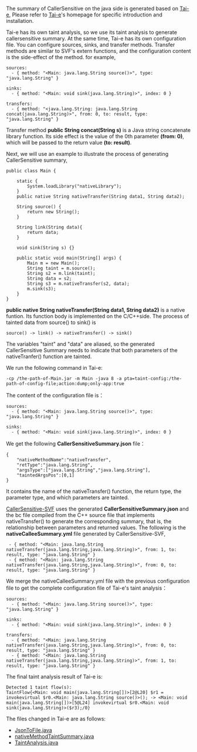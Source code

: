 


The summary of CallerSensitive on the java side is generated based on
[Tai-e](https://github.com/pascal-lab/Tai-e),
Please refer to [Tai-e](https://github.com/pascal-lab/Tai-e)'s homepage for specific introduction
and installation.

Tai-e has its own taint analysis, so we use its taint analysis to generate callersensitive summary.
At the same time, Tai-e has its own configuration file. You can configure sources, sinks, and
transfer methods. Transfer methods are similar to SVF's extern functions, and the configuration
content is the side-effect of the method. for example,

```
sources:
  - { method: "<Main: java.lang.String source()>", type: "java.lang.String" }

sinks:
  - { method: "<Main: void sink(java.lang.String)>", index: 0 }

transfers:
  - { method: "<java.lang.String: java.lang.String concat(java.lang.String)>", from: 0, to: result, type: "java.lang.String" }
```
Transfer method **public String concat(String s)** is a Java string concatenate library function.
Its side effect is the value of the 0th parameter **(from: 0)**, which will be passed to the
return value **(to: result)**.

Next, we will use an example to illustrate the process of generating CallerSensitive summary,
```
public class Main {

    static {
        System.loadLibrary("nativeLibrary");
    }
    public native String nativeTransfer(String data1, String data2);

    String source() {
        return new String();
    }

    String link(String data){
        return data;
    }

    void sink(String s) {}

    public static void main(String[] args) {
        Main m = new Main();
        String taint = m.source();
        String s2 = m.link(taint);
        String data = s2;
        String s3 = m.nativeTransfer(s2, data);
        m.sink(s3);
    }
}
```

**public native String nativeTransfer(String data1, String data2)** is a native funtion.
Its function body is implemented on the C/C++side. The process of tainted data from source() to sink() is
```
source() -> link() -> nativeTransfer() -> sink()
```

The variables "taint" and "data" are aliased, so the generated CallerSensitive Summary needs to indicate that
both parameters of the nativeTranfer() function are tainted.

We run the following command in Tai-e:

```
-cp /the-path-of-Main.jar -m Main -java 8 -a pta=taint-config:/the-path-of-config-file;action:dump;only-app:true
```

The content of the configuration file is：

```
sources:
  - { method: "<Main: java.lang.String source()>", type: "java.lang.String" }

sinks:
  - { method: "<Main: void sink(java.lang.String)>", index: 0 }
```

We get the following **CallerSensitiveSummary.json** file：
```
{
	"nativeMethodName":"nativeTransfer",
	"retType":"java.lang.String",
	"argsType":["java.lang.String","java.lang.String"],
	"taintedArgsPos":[0,1]
}
```

It contains the name of the nativeTransfer() function, the return type, the parameter type,
and which parameters are tainted.

[CallerSensitive-SVF](https://github.com/shuangxiangkan/CallerSensitive-SVF) uses the generated
**CallerSensitiveSummary.json** and the bc file compiled from the C++ source file
that implements nativeTransfer() to generate the corresponding summary, that is, the relationship
between parameters and returned values. The following is the **nativeCalleeSummary.yml** file generated
by CallerSensitive-SVF,
```
 - { method: "<Main: java.lang.String nativeTransfer(java.lang.String,java.lang.String)>", from: 1, to: result, type: "java.lang.String" }
 - { method: "<Main: java.lang.String nativeTransfer(java.lang.String,java.lang.String)>", from: 0, to: result, type: "java.lang.String" }
```
We merge the nativeCalleeSummary.yml file with the previous configuration file to get the complete
configuration file of Tai-e's taint analysis：

```
sources:
  - { method: "<Main: java.lang.String source()>", type: "java.lang.String" }

sinks:
  - { method: "<Main: void sink(java.lang.String)>", index: 0 }

transfers:
  - { method: "<Main: java.lang.String nativeTransfer(java.lang.String,java.lang.String)>", from: 0, to: result, type: "java.lang.String" }
  - { method: "<Main: java.lang.String nativeTransfer(java.lang.String,java.lang.String)>", from: 1, to: result, type: "java.lang.String" }
```
The final taint analysis result of Tai-e is:

```
Detected 1 taint flow(s):
TaintFlow{<Main: void main(java.lang.String[])>[2@L20] $r1 = invokevirtual $r0.<Main: java.lang.String source()>(); -> <Main: void main(java.lang.String[])>[5@L24] invokevirtual $r0.<Main: void sink(java.lang.String)>($r3);/0}
```

The files changed in Tai-e are as follows:

+ [JsonToFile.java](https://github.com/shuangxiangkan/CallerSensitive-Tai-e/blob/master/src/main/java/pascal/taie/analysis/pta/plugin/taint/JsonToFile.java)
+ [nativeMethodTaintSummary.java](https://github.com/shuangxiangkan/CallerSensitive-Tai-e/blob/master/src/main/java/pascal/taie/analysis/pta/plugin/taint/nativeMethodTaintSummary.java)
+ [TaintAnalysis.java](https://github.com/shuangxiangkan/CallerSensitive-Tai-e/blob/master/src/main/java/pascal/taie/analysis/pta/plugin/taint/TaintAnalysis.java)
